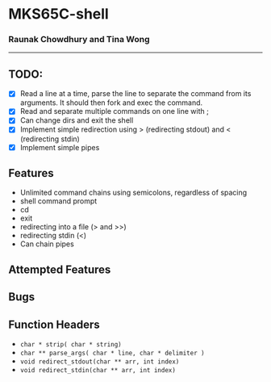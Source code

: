 # MKS65C-shell
### Raunak Chowdhury and Tina Wong
---

## TODO:
- [X] Read a line at a time, parse the line to separate the command from its arguments. It should then fork and exec the command.
- [X] Read and separate multiple commands on one line with ;
- [X] Can change dirs and exit the shell
- [X] Implement simple redirection using > (redirecting stdout) and < (redirecting stdin)
- [X] Implement simple pipes

## Features
- Unlimited command chains using semicolons, regardless of spacing
- shell command prompt
- cd
- exit
- redirecting into a file (> and >>)
- redirecting stdin (<)
- Can chain pipes

## Attempted Features

## Bugs


## Function Headers
- `char * strip( char * string)`
- `char ** parse_args( char * line, char * delimiter )`
- `void redirect_stdout(char ** arr, int index)`
- `void redirect_stdin(char ** arr, int index)`
